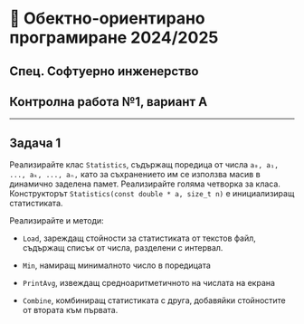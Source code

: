 
# 📘 Обектно-ориентирано програмиране 2024/2025  
## Спец. Софтуерно инженерство  
## Контролна работа №1, вариант А

---
## Задача 1
Реализирайте клас `Statistics`, съдържащ поредица от числа ```a₀, a₁, ..., aₖ, ..., aₙ,``` като за съхранението им се използва масив в динамично заделена памет. Реализирайте голяма четворка за класа.
Конструкторът `Statistics(const double * a, size_t n)` e инициализиращ статистиката.

Реализирайте и методи:

 - `Load`, зареждащ стойности за статистиката от текстов файл, съдържащ списък от числа, разделени с интервал.

 - `Min`, намиращ минималното число в поредицата

 - `PrintAvg`, извеждащ средноаритметичното на числата на екрана

 - `Combine`, комбиниращ статистиката с друга, добавяйки стойностите от втората към първата.